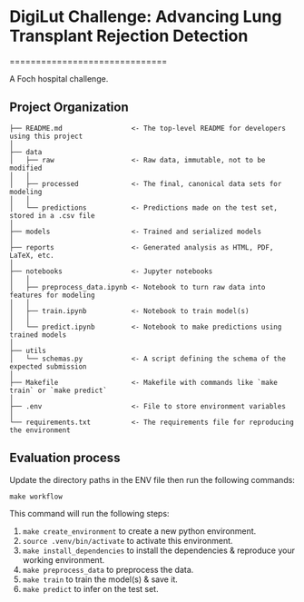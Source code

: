 # DigiLut Challenge: Advancing Lung Transplant Rejection Detection
==============================

A Foch hospital challenge.

Project Organization
------------

    ├── README.md                 <- The top-level README for developers using this project
    │
    ├── data
    │   ├── raw                   <- Raw data, immutable, not to be modified
    │   │
    │   ├── processed             <- The final, canonical data sets for modeling
    │   │
    │   └── predictions           <- Predictions made on the test set, stored in a .csv file
    │
    ├── models                    <- Trained and serialized models
    │
    ├── reports                   <- Generated analysis as HTML, PDF, LaTeX, etc.
    │
    ├── notebooks                 <- Jupyter notebooks
    │   │
    │   ├── preprocess_data.ipynb <- Notebook to turn raw data into features for modeling
    │   │
    │   ├── train.ipynb           <- Notebook to train model(s)
    │   │
    │   └── predict.ipynb         <- Notebook to make predictions using trained models
    │
    ├── utils
    │   └── schemas.py            <- A script defining the schema of the expected submission
    │
    ├── Makefile                  <- Makefile with commands like `make train` or `make predict`
    │
    ├── .env                      <- File to store environment variables
    │
    └── requirements.txt          <- The requirements file for reproducing the environment



Evaluation process
------------
Update the directory paths in the ENV file then run the following commands:

```make workflow```

This command will run the following steps:

1. `make create_environment` to create a new python environment.
2. `source .venv/bin/activate` to activate this environment.
3. `make install_dependencies` to install the dependencies & reproduce your working environment.
4. `make preprocess_data` to preprocess the data.
5. `make train` to train the model(s) & save it.
6. `make predict` to infer on the test set.
